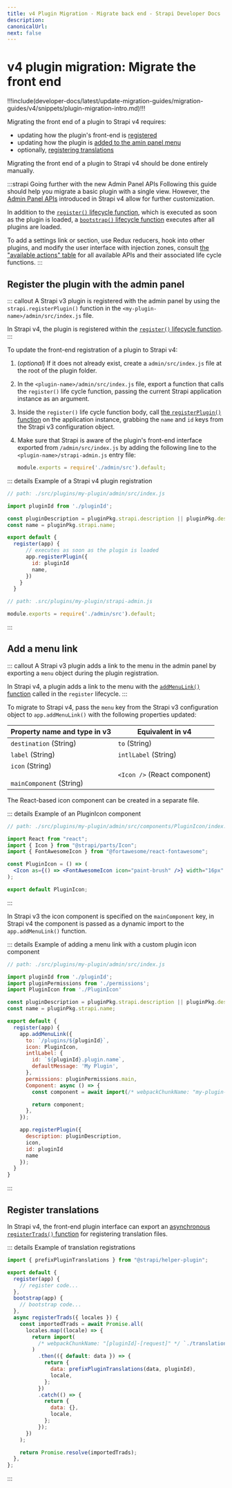 ```yaml
---
title: v4 Plugin Migration - Migrate back end - Strapi Developer Docs
description:
canonicalUrl:
next: false
---
```


<!-- TODO: update SEO -->

# v4 plugin migration: Migrate the front end

!!!include(developer-docs/latest/update-migration-guides/migration-guides/v4/snippets/plugin-migration-intro.md)!!!

Migrating the front end of a plugin to Strapi v4 requires:

- updating how the plugin's front-end is [registered](#register-the-plugin-with-the-admin-panel)
- updating how the plugin is [added to the amin panel menu](#add-a-menu-link)
- optionally, [registering translations](#register-translations)

Migrating the front end of a plugin to Strapi v4 should be done entirely manually.

:::strapi Going further with the new Admin Panel APIs
Following this guide should help you migrate a basic plugin with a single view. However, the [Admin Panel APIs](/developer-docs/latest/developer-resources/plugin-api-reference/admin-panel.md) introduced in Strapi v4 allow for further customization.

In addition to the [`register()` lifecycle function](/developer-docs/latest/developer-resources/plugin-api-reference/admin-panel.md#register), which is executed as soon as the plugin is loaded, a [`bootstrap()` lifecycle function](/developer-docs/latest/developer-resources/plugin-api-reference/admin-panel.md#bootstrap) executes after all plugins are loaded.

To add a settings link or section, use Redux reducers, hook into other plugins, and modify the user interface with injection zones, consult [the "available actions" table](/developer-docs/latest/developer-resources/plugin-api-reference/admin-panel.md#available-actions) for all available APIs and their associated life cycle functions.
:::

## Register the plugin with the admin panel

::: callout
A Strapi v3 plugin is registered with the admin panel by using the `strapi.registerPlugin()` function in the `<my-plugin-name>/admin/src/index.js` file.

In Strapi v4, the plugin is registered within the [`register()` lifecycle function](/developer-docs/latest/developer-resources/plugin-api-reference/admin-panel.md#register).
:::

To update the front-end registration of a plugin to Strapi v4:

1. (_optional_) If it does not already exist, create a `admin/src/index.js` file at the root of the plugin folder.
2. In the `<plugin-name>/admin/src/index.js` file, export a function that calls the `register()` life cycle function, passing the current Strapi application instance as an argument.
3. Inside the `register()` life cycle function body, call [the `registerPlugin()` function](/developer-docs/latest/developer-resources/plugin-api-reference/admin-panel.md#registerplugin) on the application instance, grabbing the `name` and `id` keys from the Strapi v3 configuration object.
4. Make sure that Strapi is aware of the plugin's front-end interface exported from `/admin/src/index.js` by adding the following line to the `<plugin-name>/strapi-admin.js` entry file:

    ```jsx
    module.exports = require('./admin/src').default;
    ```

::: details Example of a Strapi v4 plugin registration

  ```jsx
  // path: ./src/plugins/my-plugin/admin/src/index.js

  import pluginId from './pluginId';

  const pluginDescription = pluginPkg.strapi.description || pluginPkg.description;
  const name = pluginPkg.strapi.name;

  export default {
    register(app) {
        // executes as soon as the plugin is loaded
        app.registerPlugin({
          id: pluginId
          name,
        })
      }
    }
  ```

  ```jsx
  // path: .src/plugins/my-plugin/strapi-admin.js

  module.exports = require('./admin/src').default;
  ```

:::

## Add a menu link

::: callout
A Strapi v3 plugin adds a link to the menu in the admin panel by exporting a `menu` object during the plugin registration.

In Strapi v4, a plugin adds a link to the menu with the [`addMenuLink()` function](/developer-docs/latest/developer-resources/plugin-api-reference/admin-panel.md#menu-api) called in the `register` lifecycle. 
:::

To migrate to Strapi v4, pass the `menu` key from the Strapi v3 configuration object to `app.addMenuLink()` with the following properties updated:

| Property name and type in v3                      | Equivalent in v4             |
| ------------------------------------------------- | ---------------------------- |
| `destination` (String)                            | `to` (String)                |
| `label` (String)                                  | `intlLabel` (String)   |
| `icon` (String)<br/><br/>`mainComponent` (String) | `<Icon />` (React component) |

The React-based icon component can be created in a separate file.

::: details Example of an PluginIcon component

```jsx
// path: ./src/plugins/my-plugin/admin/src/components/PluginIcon/index.js

import React from "react";
import { Icon } from "@strapi/parts/Icon";
import { FontAwesomeIcon } from "@fortawesome/react-fontawesome";

const PluginIcon = () => (
  <Icon as={() => <FontAwesomeIcon icon="paint-brush" />} width="16px" />
);

export default PluginIcon;
```

:::

In Strapi v3 the icon component is specified on the `mainComponent` key, in Strapi v4 the component is passed as a dynamic import to the `app.addMenuLink()` function.

::: details Example of adding a menu link with a custom plugin icon component

```jsx
// path: ./src/plugins/my-plugin/admin/src/index.js

import pluginId from './pluginId';
import pluginPermissions from './permissions';
import PluginIcon from './PluginIcon'

const pluginDescription = pluginPkg.strapi.description || pluginPkg.description;
const name = pluginPkg.strapi.name;

export default {
  register(app) {
    app.addMenuLink({
      to: `/plugins/${pluginId}`,
      icon: PluginIcon,
      intlLabel: {
        id: `${pluginId}.plugin.name`,
        defaultMessage: 'My Plugin',
      },
      permissions: pluginPermissions.main,
      Component: async () => {
        const component = await import(/* webpackChunkName: "my-plugin-page" */ './pages/PluginPage');

        return component;
      },
    });

    app.registerPlugin({
      description: pluginDescription,
      icon,
      id: pluginId
      name
    });
  }
}
```

:::

## Register translations

In Strapi v4, the front-end plugin interface can export an [asynchronous `registerTrads()` function](/developer-docs/latest/developer-resources/plugin-api-reference/admin-panel.md#async-function) for registering translation files.

::: details Example of translation registrations

```jsx
import { prefixPluginTranslations } from "@strapi/helper-plugin";

export default {
  register(app) {
    // register code...
  },
  bootstrap(app) {
    // bootstrap code...
  },
  async registerTrads({ locales }) {
    const importedTrads = await Promise.all(
      locales.map((locale) => {
        return import(
          /* webpackChunkName: "[pluginId]-[request]" */ `./translations/${locale}.json`
        )
          .then(({ default: data }) => {
            return {
              data: prefixPluginTranslations(data, pluginId),
              locale,
            };
          })
          .catch(() => {
            return {
              data: {},
              locale,
            };
          });
      })
    );

    return Promise.resolve(importedTrads);
  },
};
```

:::
